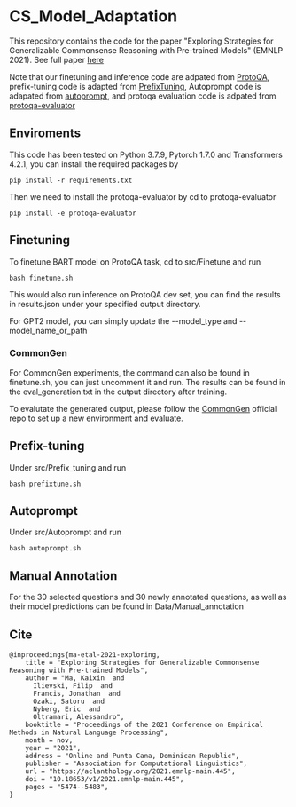 # CS_Model_Adaptation
This repository contains the code for the paper "Exploring Strategies for Generalizable Commonsense Reasoning with Pre-trained Models" (EMNLP 2021). See full paper [here](https://arxiv.org/abs/2109.02837)

Note that our finetuning and inference code are adpated from [ProtoQA](https://github.com/iesl/ProtoQA_GPT2), 
prefix-tuning code is adapted from [PrefixTuning](https://github.com/XiangLi1999/PrefixTuning),
Autoprompt code is adapated from [autoprompt](https://github.com/ucinlp/autoprompt),
and protoqa evaluation code is adpated from [protoqa-evaluator](https://github.com/iesl/protoqa-evaluator)

## Enviroments
This code has been tested on Python 3.7.9, Pytorch 1.7.0 and Transformers 4.2.1, you can install the required packages by 
```
pip install -r requirements.txt
```
Then we need to install the protoqa-evaluator by cd to protoqa-evaluator 
```
pip install -e protoqa-evaluator
```

## Finetuning
To finetune BART model on ProtoQA task, cd to src/Finetune and run
```
bash finetune.sh 
```
This would also run inference on ProtoQA dev set, you can find the results in results.json under your specified output directory. 

For GPT2 model, you can simply update the --model_type and --model_name_or_path 

### CommonGen
For CommonGen experiments, the command can also be found in finetune.sh, you can just uncomment it and run. 
The results can be found in the eval_generation.txt in the output directory after training.

To evalutate the generated output, please follow the [CommonGen](https://github.com/INK-USC/CommonGen/tree/master/evaluation/Traditional) official repo to set up a new environment and evaluate. 

## Prefix-tuning
Under src/Prefix_tuning and run
```
bash prefixtune.sh 
```

## Autoprompt
Under src/Autoprompt and run 
```
bash autoprompt.sh 
```

## Manual Annotation
For the 30 selected questions and 30 newly annotated questions, as well as their model predictions can be found in Data/Manual_annotation

## Cite 
```
@inproceedings{ma-etal-2021-exploring,
    title = "Exploring Strategies for Generalizable Commonsense Reasoning with Pre-trained Models",
    author = "Ma, Kaixin  and
      Ilievski, Filip  and
      Francis, Jonathan  and
      Ozaki, Satoru  and
      Nyberg, Eric  and
      Oltramari, Alessandro",
    booktitle = "Proceedings of the 2021 Conference on Empirical Methods in Natural Language Processing",
    month = nov,
    year = "2021",
    address = "Online and Punta Cana, Dominican Republic",
    publisher = "Association for Computational Linguistics",
    url = "https://aclanthology.org/2021.emnlp-main.445",
    doi = "10.18653/v1/2021.emnlp-main.445",
    pages = "5474--5483",
}
```
